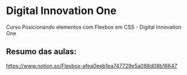 # Digital Innovation One
Curso Posicionando elementos com Flexbox em CSS - Digital Innovation One

## Resumo das aulas:
https://www.notion.so/Flexbox-afea0eeb1ea747729e5a088d08b16647
